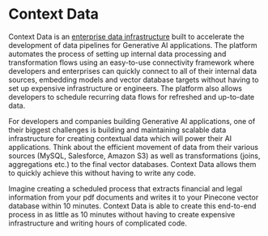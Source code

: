 # Context Data

Context Data is an [enterprise data infrastructure](https://contextdata.ai/) built to accelerate the development of data pipelines for Generative AI applications. The platform automates the process of setting up internal data processing and transformation flows using an easy-to-use connectivity framework where developers and enterprises can quickly connect to all of their internal data sources, embedding models and vector database targets without having to set up expensive infrastructure or engineers. The platform also allows developers to schedule recurring data flows for refreshed and up-to-date data. 

For developers and companies building Generative AI applications, one of their biggest challenges is building and maintaining scalable data infrastructure for creating contextual data which will power their AI applications. Think about the efficient movement of data from their various sources (MySQL, Salesforce, Amazon S3) as well as transformations (joins, aggregations etc.) to the final vector databases. Context Data allows them to quickly achieve this without having to write any code. 

Imagine creating a scheduled process that extracts financial and legal information from your pdf documents and writes it to your Pinecone vector database within 10 minutes. Context Data is able to create this end-to-end process in as little as 10 minutes without having to create expensive infrastructure and writing hours of complicated code.
